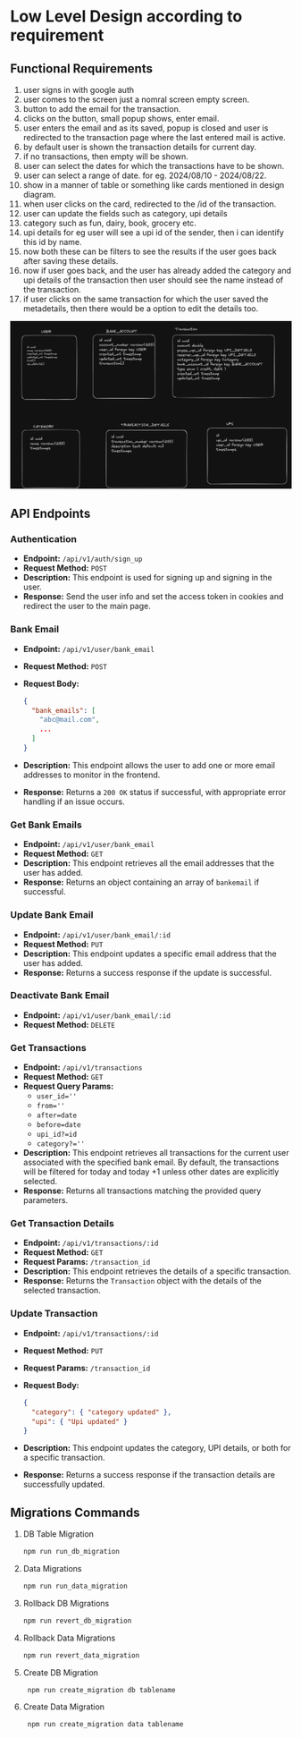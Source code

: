 # Low Level Design according to requirement

## Functional Requirements

1. user signs in with google auth
2. user comes to the screen just a nomral screen empty screen.
3. button to add the email for the transaction.
4. clicks on the button, small popup shows, enter email.
5. user enters the email and as its saved, popup is closed and user is redirected to the transaction page where the last entered mail is active.
6. by default user is shown the transaction details for current day.
7. if no transactions, then empty will be shown.
8. user can select the dates for which the transactions have to be shown.
9. user can select a range of date. for eg. 2024/08/10 - 2024/08/22.
10. show in a manner of table or something like cards mentioned in design diagram.
11. when user clicks on the card, redirected to the /id of the transaction.
12. user can update the fields such as category, upi details
13. category such as fun, dairy, book, grocery etc.
14. upi details for eg user will see a upi id of the sender, then i can identify this id by name.
15. now both these can be filters to see the results if the user goes back after saving these details.
16. now if user goes back, and the user has already added the category and upi details of the transaction then user should see the name instead of the transaction.
17. if user clicks on the same transaction for which the user saved the metadetails, then there would be a option to edit the details too.

![alt text](./schema_design.png)

## API Endpoints

### Authentication

- **Endpoint:** `/api/v1/auth/sign_up`
- **Request Method:** `POST`
- **Description:** This endpoint is used for signing up and signing in the user.
- **Response:** Send the user info and set the access token in cookies and redirect the user to the main page.

### Bank Email

- **Endpoint:** `/api/v1/user/bank_email`
- **Request Method:** `POST`
- **Request Body:**

  ```json
  {
    "bank_emails": [
      "abc@mail.com",
      ...
    ]
  }
  ```

- **Description:** This endpoint allows the user to add one or more email addresses to monitor in the frontend.
- **Response:** Returns a `200 OK` status if successful, with appropriate error handling if an issue occurs.

### Get Bank Emails

- **Endpoint:** `/api/v1/user/bank_email`
- **Request Method:** `GET`
- **Description:** This endpoint retrieves all the email addresses that the user has added.
- **Response:** Returns an object containing an array of `bankemail` if successful.

### Update Bank Email

- **Endpoint:** `/api/v1/user/bank_email/:id`
- **Request Method:** `PUT`
- **Description:** This endpoint updates a specific email address that the user has added.
- **Response:** Returns a success response if the update is successful.

### Deactivate Bank Email

- **Endpoint:** `/api/v1/user/bank_email/:id`
- **Request Method:** `DELETE`

### Get Transactions

- **Endpoint:** `/api/v1/transactions`
- **Request Method:** `GET`
- **Request Query Params:**
  - `user_id=''`
  - `from=''`
  - `after=date`
  - `before=date`
  - `upi_id?=id`
  - `category?=''`
- **Description:** This endpoint retrieves all transactions for the current user associated with the specified bank email. By default, the transactions will be filtered for today and today +1 unless other dates are explicitly selected.
- **Response:** Returns all transactions matching the provided query parameters.

### Get Transaction Details

- **Endpoint:** `/api/v1/transactions/:id`
- **Request Method:** `GET`
- **Request Params:** `/transaction_id`
- **Description:** This endpoint retrieves the details of a specific transaction.
- **Response:** Returns the `Transaction` object with the details of the selected transaction.

### Update Transaction

- **Endpoint:** `/api/v1/transactions/:id`
- **Request Method:** `PUT`
- **Request Params:** `/transaction_id`
- **Request Body:**

  ```json
  {
    "category": { "category updated" },
    "upi": { "Upi updated" }
  }
  ```

- **Description:** This endpoint updates the category, UPI details, or both for a specific transaction.
- **Response:** Returns a success response if the transaction details are successfully updated.

## Migrations Commands

1. DB Table Migration

   ```bash
   npm run run_db_migration
   ```

2. Data Migrations

   ```bash
   npm run run_data_migration
   ```

3. Rollback DB Migrations

   ```bash
   npm run revert_db_migration
   ```

4. Rollback Data Migrations

   ```bash
   npm run revert_data_migration
   ```

5. Create DB Migration

   ```bash
    npm run create_migration db tablename
   ```

6. Create Data Migration

   ```bash
    npm run create_migration data tablename
   ```
